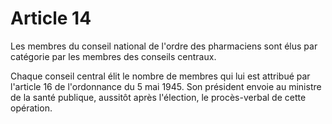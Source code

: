 # Article 14

Les membres du conseil national de l'ordre des pharmaciens sont élus par catégorie par les membres des conseils centraux.

Chaque conseil central élit le nombre de membres qui lui est attribué par l'article 16 de l'ordonnance du 5 mai 1945. Son président envoie au ministre de la santé publique, aussitôt après l'élection, le procès-verbal de cette opération.
